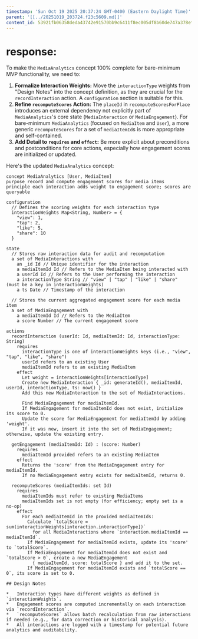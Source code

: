 ```yaml
---
timestamp: 'Sun Oct 19 2025 20:37:24 GMT-0400 (Eastern Daylight Time)'
parent: '[[../20251019_203724.f23c5609.md]]'
content_id: 53921fb06358deda43742e91570bb9c6411f8ec005df8b60de747a378ef87088
---
```


# response:

To make the `MediaAnalytics` concept 100% complete for bare-minimum MVP functionality, we need to:

1. **Formalize Interaction Weights:** Move the `interactionType` weights from "Design Notes" into the concept definition, as they are crucial for the `recordInteraction` action. A `configuration` section is suitable for this.
2. **Refine `recomputeScores` Action:** The `placeId` in `recomputeScoresForPlace` introduces an external dependency not explicitly part of `MediaAnalytics`'s core state (`MediaInteraction` or `MediaEngagement`). For bare-minimum `MediaAnalytics` (focused on `MediaItem` and `User`), a more generic `recomputeScores` for a set of `mediaItemId`s is more appropriate and self-contained.
3. **Add Detail to `requires` and `effect`:** Be more explicit about preconditions and postconditions for core actions, especially how engagement scores are initialized or updated.

Here's the updated `MediaAnalytics` concept:

```concept
concept MediaAnalytics [User, MediaItem]
purpose record and compute engagement scores for media items
principle each interaction adds weight to engagement score; scores are queryable

configuration
  // Defines the scoring weights for each interaction type
  interactionWeights Map<String, Number> = {
    "view": 1,
    "tap": 2,
    "like": 5,
    "share": 10
  }

state
  // Stores raw interaction data for audit and recomputation
  a set of MediaInteractions with
    an _id Id // Unique identifier for the interaction
    a mediaItemId Id // Refers to the MediaItem being interacted with
    a userId Id // Refers to the User performing the interaction
    a interactionType String // "view" | "tap" | "like" | "share" (must be a key in interactionWeights)
    a ts Date // Timestamp of the interaction

  // Stores the current aggregated engagement score for each media item
  a set of MediaEngagement with
    a mediaItemId Id // Refers to the MediaItem
    a score Number // The current engagement score

actions
  recordInteraction (userId: Id, mediaItemId: Id, interactionType: String)
    requires
      interactionType is one of interactionWeights keys (i.e., "view", "tap", "like", "share")
      userId refers to an existing User
      mediaItemId refers to an existing MediaItem
    effect
      Let weight = interactionWeights[interactionType]
      Create new MediaInteraction { _id: generateId(), mediaItemId, userId, interactionType, ts: now() }
      Add this new MediaInteraction to the set of MediaInteractions.

      Find MediaEngagement for mediaItemId.
      If MediaEngagement for mediaItemId does not exist, initialize its score to 0.
      Update the score for MediaEngagement for mediaItemId by adding 'weight'.
      If it was new, insert it into the set of MediaEngagement; otherwise, update the existing entry.

  getEngagement (mediaItemId: Id) : (score: Number)
    requires
      mediaItemId provided refers to an existing MediaItem
    effect
      Returns the 'score' from the MediaEngagement entry for mediaItemId.
      If no MediaEngagement entry exists for mediaItemId, returns 0.

  recomputeScores (mediaItemIds: set Id)
    requires
      mediaItemIds must refer to existing MediaItems
      mediaItemIds set is not empty (for efficiency; empty set is a no-op)
    effect
      For each mediaItemId in the provided mediaItemIds:
        Calculate `totalScore = sum(interactionWeights[interaction.interactionType])`
          for all MediaInteractions where `interaction.mediaItemId == mediaItemId`.
        If MediaEngagement for mediaItemId exists, update its 'score' to `totalScore`.
        If MediaEngagement for mediaItemId does not exist and `totalScore > 0`, create a new MediaEngagement
          { mediaItemId, score: totalScore } and add it to the set.
        If MediaEngagement for mediaItemId exists and `totalScore == 0`, its score is set to 0.

## Design Notes

*   Interaction types have different weights as defined in `interactionWeights`.
*   Engagement scores are computed incrementally on each interaction via `recordInteraction`.
*   `recomputeScores` allows batch recalculation from raw interactions if needed (e.g., for data correction or historical analysis).
*   All interactions are logged with a timestamp for potential future analytics and auditability.
```

